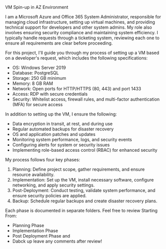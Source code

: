 VM Spin-up in AZ Environment

I am a Microsoft Azure and Office 365 System Administrator, responsible for managing cloud infrastructure, setting up virtual machines, and providing technical support for developers and other system admins. My role also involves ensuring security compliance and maintaining system efficiency. I typically handle requests through a ticketing system, reviewing each one to ensure all requirements are clear before proceeding.

For this project, I'll guide you through my process of setting up a VM based on a developer's request, which includes the following specifications:

- OS: Windows Server 2019  
- Database: PostgreSQL  
- Storage: 250 GB minimum  
- Memory: 8 GB RAM  
- Network: Open ports for HTTP/HTTPS (80, 443) and port 1433  
- Access: RDP with secure credentials  
- Security: Whitelist access, firewall rules, and multi-factor authentication (MFA) for secure access  

In addition to setting up the VM, I ensure the following:

- Data encryption in transit, at rest, and during use  
- Regular automated backups for disaster recovery  
- OS and application patches and updates  
- Monitoring system performance, logs, and security events  
- Configuring alerts for system or security issues  
- Implementing role-based access control (RBAC) for enhanced security

My process follows four key phases:

1. Planning: Define project scope, gather requirements, and ensure resource availability.  
2. Implementation: Set up the VM, install necessary software, configure networking, and apply security settings.  
3. Post-Deployment: Conduct testing, validate system performance, and ensure security policies are applied.  
4. Backup: Schedule regular backups and create disaster recovery plans.

Each phase is documented in separate folders. Feel free to review Starting From:
- Planning Phase
- Implementation Phase
- Post Deployment Phase and
- Dabck up
 leave any comments after review!


